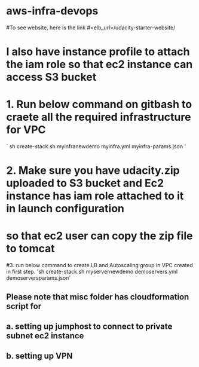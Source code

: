 # aws-infra-devops

#To see website, here is the link
#<elb_url>/udacity-starter-website/
# I also have instance profile to attach the iam role so that ec2 instance can access S3 bucket

# 1. Run below command on gitbash to craete all the required infrastructure for VPC
` sh create-stack.sh myinfranewdemo myinfra.yml myinfra-params.json '
# 2. Make sure you have udacity.zip uploaded to S3 bucket and Ec2 instance has iam role attached to it in launch configuration 
# so that ec2 user can copy the zip file to tomcat

#3. run below command to create LB and Autoscaling group in VPC created in first step.
'sh create-stack.sh myservernewdemo demoservers.yml demoserversparams.json`
## Please note that misc folder has cloudformation script for
## a. setting up jumphost to connect to private subnet ec2 instance
## b. setting up VPN



